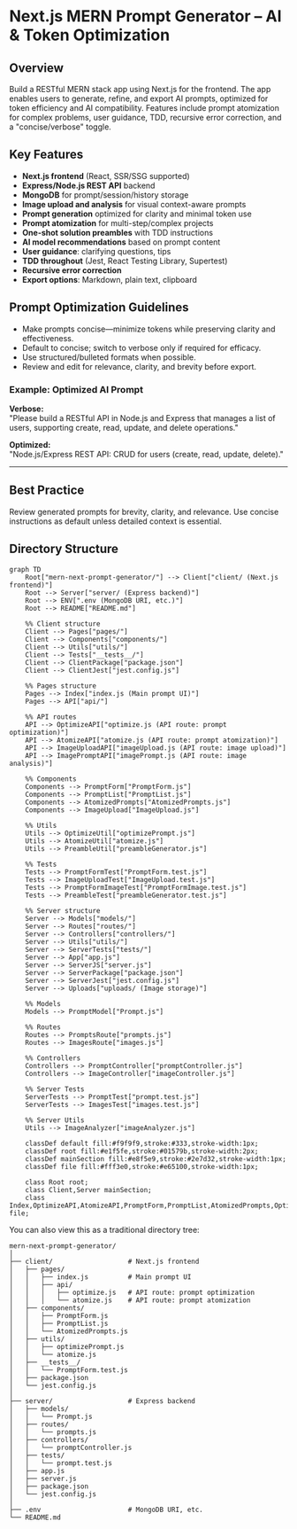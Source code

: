 # Next.js MERN Prompt Generator – AI & Token Optimization

## Overview
Build a RESTful MERN stack app using Next.js for the frontend. The app enables users to generate, refine, and export AI prompts, optimized for token efficiency and AI compatibility. Features include prompt atomization for complex problems, user guidance, TDD, recursive error correction, and a "concise/verbose" toggle.

## Key Features
- **Next.js frontend** (React, SSR/SSG supported)
- **Express/Node.js REST API** backend
- **MongoDB** for prompt/session/history storage
- **Image upload and analysis** for visual context-aware prompts
- **Prompt generation** optimized for clarity and minimal token use
- **Prompt atomization** for multi-step/complex projects
- **One-shot solution preambles** with TDD instructions
- **AI model recommendations** based on prompt content
- **User guidance**: clarifying questions, tips
- **TDD throughout** (Jest, React Testing Library, Supertest)
- **Recursive error correction**
- **Export options**: Markdown, plain text, clipboard

## Prompt Optimization Guidelines
- Make prompts concise—minimize tokens while preserving clarity and effectiveness.
- Default to concise; switch to verbose only if required for efficacy.
- Use structured/bulleted formats when possible.
- Review and edit for relevance, clarity, and brevity before export.

### Example: Optimized AI Prompt
**Verbose:**  
"Please build a RESTful API in Node.js and Express that manages a list of users, supporting create, read, update, and delete operations."

**Optimized:**  
"Node.js/Express REST API: CRUD for users (create, read, update, delete)."

---

## Best Practice
Review generated prompts for brevity, clarity, and relevance. Use concise instructions as default unless detailed context is essential.

## Directory Structure

```mermaid
graph TD
    Root["mern-next-prompt-generator/"] --> Client["client/ (Next.js frontend)"]
    Root --> Server["server/ (Express backend)"]
    Root --> ENV[".env (MongoDB URI, etc.)"]
    Root --> README["README.md"]
    
    %% Client structure
    Client --> Pages["pages/"]
    Client --> Components["components/"]
    Client --> Utils["utils/"]
    Client --> Tests["__tests__/"]
    Client --> ClientPackage["package.json"]
    Client --> ClientJest["jest.config.js"]
    
    %% Pages structure
    Pages --> Index["index.js (Main prompt UI)"]
    Pages --> API["api/"]
    
    %% API routes
    API --> OptimizeAPI["optimize.js (API route: prompt optimization)"]
    API --> AtomizeAPI["atomize.js (API route: prompt atomization)"]
    API --> ImageUploadAPI["imageUpload.js (API route: image upload)"]
    API --> ImagePromptAPI["imagePrompt.js (API route: image analysis)"]
    
    %% Components
    Components --> PromptForm["PromptForm.js"]
    Components --> PromptList["PromptList.js"]
    Components --> AtomizedPrompts["AtomizedPrompts.js"]
    Components --> ImageUpload["ImageUpload.js"]
    
    %% Utils
    Utils --> OptimizeUtil["optimizePrompt.js"]
    Utils --> AtomizeUtil["atomize.js"]
    Utils --> PreambleUtil["preambleGenerator.js"]
    
    %% Tests
    Tests --> PromptFormTest["PromptForm.test.js"]
    Tests --> ImageUploadTest["ImageUpload.test.js"]
    Tests --> PromptFormImageTest["PromptFormImage.test.js"]
    Tests --> PreambleTest["preambleGenerator.test.js"]
    
    %% Server structure
    Server --> Models["models/"]
    Server --> Routes["routes/"]
    Server --> Controllers["controllers/"]
    Server --> Utils["utils/"]
    Server --> ServerTests["tests/"]
    Server --> App["app.js"]
    Server --> ServerJS["server.js"]
    Server --> ServerPackage["package.json"]
    Server --> ServerJest["jest.config.js"]
    Server --> Uploads["uploads/ (Image storage)"]
    
    %% Models
    Models --> PromptModel["Prompt.js"]
    
    %% Routes
    Routes --> PromptsRoute["prompts.js"]
    Routes --> ImagesRoute["images.js"]
    
    %% Controllers
    Controllers --> PromptController["promptController.js"]
    Controllers --> ImageController["imageController.js"]
    
    %% Server Tests
    ServerTests --> PromptTest["prompt.test.js"]
    ServerTests --> ImagesTest["images.test.js"]
    
    %% Server Utils
    Utils --> ImageAnalyzer["imageAnalyzer.js"]

    classDef default fill:#f9f9f9,stroke:#333,stroke-width:1px;
    classDef root fill:#e1f5fe,stroke:#01579b,stroke-width:2px;
    classDef mainSection fill:#e8f5e9,stroke:#2e7d32,stroke-width:1px;
    classDef file fill:#fff3e0,stroke:#e65100,stroke-width:1px;
    
    class Root root;
    class Client,Server mainSection;
    class Index,OptimizeAPI,AtomizeAPI,PromptForm,PromptList,AtomizedPrompts,OptimizeUtil,AtomizeUtil,PromptFormTest,PromptModel,PromptsRoute,PromptController,PromptTest,App,ServerJS,ENV,README,ClientPackage,ClientJest,ServerPackage,ServerJest file;
```

You can also view this as a traditional directory tree:

```
mern-next-prompt-generator/
│
├── client/                   # Next.js frontend
│   ├── pages/
│   │   ├── index.js          # Main prompt UI
│   │   ├── api/
│   │   │   ├── optimize.js   # API route: prompt optimization
│   │   │   └── atomize.js    # API route: prompt atomization
│   ├── components/
│   │   ├── PromptForm.js
│   │   ├── PromptList.js
│   │   └── AtomizedPrompts.js
│   ├── utils/
│   │   ├── optimizePrompt.js
│   │   └── atomize.js
│   ├── __tests__/
│   │   └── PromptForm.test.js
│   ├── package.json
│   └── jest.config.js
│
├── server/                   # Express backend
│   ├── models/
│   │   └── Prompt.js
│   ├── routes/
│   │   └── prompts.js
│   ├── controllers/
│   │   └── promptController.js
│   ├── tests/
│   │   └── prompt.test.js
│   ├── app.js
│   ├── server.js
│   ├── package.json
│   └── jest.config.js
│
├── .env                      # MongoDB URI, etc.
└── README.md
```
